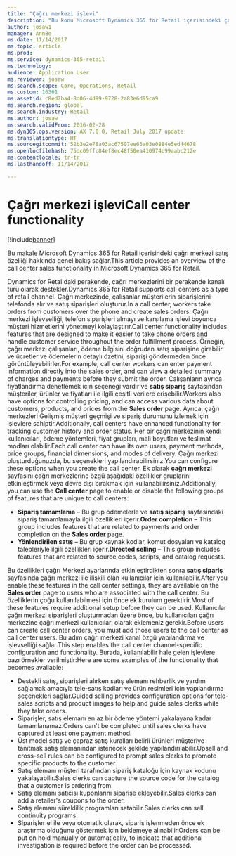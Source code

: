 ```yaml
---
title: "Çağrı merkezi işlevi"
description: "Bu konu Microsoft Dynamics 365 for Retail içerisindeki çağrı merkezi satış özelliği hakkında genel bakış sağlar."
author: josaw1
manager: AnnBe
ms.date: 11/14/2017
ms.topic: article
ms.prod: 
ms.service: dynamics-365-retail
ms.technology: 
audience: Application User
ms.reviewer: josaw
ms.search.scope: Core, Operations, Retail
ms.custom: 16361
ms.assetid: c8ed2ba4-8d06-4d99-9728-2a83e6d95ca9
ms.search.region: global
ms.search.industry: Retail
ms.author: josaw
ms.search.validFrom: 2016-02-28
ms.dyn365.ops.version: AX 7.0.0, Retail July 2017 update
ms.translationtype: HT
ms.sourcegitcommit: 52b3e2e78a03ac67507ee65a03e0884e5ed44678
ms.openlocfilehash: 75dc09ffc84ef8ec48f50ea410974c99aabc212e
ms.contentlocale: tr-tr
ms.lasthandoff: 11/14/2017

---
```


# <a name="call-center-functionality"></a><span data-ttu-id="a4812-103">Çağrı merkezi işlevi</span><span class="sxs-lookup"><span data-stu-id="a4812-103">Call center functionality</span></span>

[!include[banner](includes/banner.md)]


<span data-ttu-id="a4812-104">Bu makale Microsoft Dynamics 365 for Retail içerisindeki çağrı merkezi satış özelliği hakkında genel bakış sağlar.</span><span class="sxs-lookup"><span data-stu-id="a4812-104">This article provides an overview of the call center sales functionality in Microsoft Dynamics 365 for Retail.</span></span>

<span data-ttu-id="a4812-105">Dynamics for Retal'daki perakende, çağrı merkezlerini bir perakende kanalı türü olarak destekler.</span><span class="sxs-lookup"><span data-stu-id="a4812-105">Dynamics 365 for Retail supports call centers as a type of retail channel.</span></span> <span data-ttu-id="a4812-106">Çağrı merkezinde, çalışanlar müşterilerin siparişlerini telefonda alır ve satış siparişleri oluşturur.</span><span class="sxs-lookup"><span data-stu-id="a4812-106">In a call center, workers take orders from customers over the phone and create sales orders.</span></span> <span data-ttu-id="a4812-107">Çağrı merkezi işlevselliği, telefon siparişleri almayı ve karşılama işlevi boyunca müşteri hizmetlerini yönetmeyi kolaylaştırır.</span><span class="sxs-lookup"><span data-stu-id="a4812-107">Call center functionality includes features that are designed to make it easier to take phone orders and handle customer service throughout the order fulfillment process.</span></span> <span data-ttu-id="a4812-108">Örneğin, çağrı merkezi çalışanları, ödeme bilgisini doğrudan satış siparişine girebilir ve ücretler ve ödemelerin detaylı özetini, siparişi göndermeden önce görüntüleyebilirler.</span><span class="sxs-lookup"><span data-stu-id="a4812-108">For example, call center workers can enter payment information directly into the sales order, and can view a detailed summary of charges and payments before they submit the order.</span></span> <span data-ttu-id="a4812-109">Çalışanların ayrıca fiyatlandırma denetlemek için seçeneği vardır ve **satış sipariş** sayfasından müşteriler, ürünler ve fiyatları ile ilgili çeşitli verilere erişebilir.</span><span class="sxs-lookup"><span data-stu-id="a4812-109">Workers also have options for controlling pricing, and can access various data about customers, products, and prices from the **Sales order** page.</span></span> <span data-ttu-id="a4812-110">Ayrıca, çağrı merkezleri Gelişmiş müşteri geçmişi ve sipariş durumunu izlemek için işlevlere sahiptir.</span><span class="sxs-lookup"><span data-stu-id="a4812-110">Additionally, call centers have enhanced functionality for tracking customer history and order status.</span></span> <span data-ttu-id="a4812-111">Her bir çağrı merkezinin kendi kullanıcıları, ödeme yöntemleri, fiyat grupları, mali boyutları ve teslimat modları olabilir.</span><span class="sxs-lookup"><span data-stu-id="a4812-111">Each call center can have its own users, payment methods, price groups, financial dimensions, and modes of delivery.</span></span> <span data-ttu-id="a4812-112">Çağrı merkezi oluşturduğunuzda, bu seçenekleri yapılandırabilirsiniz.</span><span class="sxs-lookup"><span data-stu-id="a4812-112">You can configure these options when you create the call center.</span></span> <span data-ttu-id="a4812-113">Ek olarak **çağrı merkezi** sayfasını çağrı merkezlerine özgü aşağıdaki özellikler gruplarını etkinleştirmek veya devre dışı bırakmak için kullanabilirsiniz.</span><span class="sxs-lookup"><span data-stu-id="a4812-113">Additionally, you can use the **Call center** page to enable or disable the following groups of features that are unique to call centers:</span></span>

-   <span data-ttu-id="a4812-114">**Sipariş tamamlama** – Bu grup ödemelerle ve **satış sipariş** sayfasındaki sipariş tamamlamayla ilgili özellikleri içerir.</span><span class="sxs-lookup"><span data-stu-id="a4812-114">**Order completion** – This group includes features that are related to payments and order completion on the **Sales order** page.</span></span>
-   <span data-ttu-id="a4812-115">**Yönlendirilen satış** – Bu grup kaynak kodlar, komut dosyaları ve katalog talepleriyle ilgili özellikleri içerir.</span><span class="sxs-lookup"><span data-stu-id="a4812-115">**Directed selling** – This group includes features that are related to source codes, scripts, and catalog requests.</span></span>

<span data-ttu-id="a4812-116">Bu özellikleri çağrı Merkezi ayarlarında etkinleştirdikten sonra **satış sipariş** sayfasında çağrı merkezi ile ilişkili olan kullanıcılar için kullanılabilir.</span><span class="sxs-lookup"><span data-stu-id="a4812-116">After you enable these features in the call center settings, they are available on the **Sales order** page to users who are associated with the call center.</span></span> <span data-ttu-id="a4812-117">Bu özelliklerin çoğu kullanılabilmesi için önce ek kurulum gerektirir.</span><span class="sxs-lookup"><span data-stu-id="a4812-117">Most of these features require additional setup before they can be used.</span></span> <span data-ttu-id="a4812-118">Kullanıcılar çağrı merkezi siparişleri oluşturmadan üzere önce, bu kullanıcıları çağrı merkezine çağrı merkezi kullanıcıları olarak eklemeniz gerekir.</span><span class="sxs-lookup"><span data-stu-id="a4812-118">Before users can create call center orders, you must add those users to the call center as call center users.</span></span> <span data-ttu-id="a4812-119">Bu adım çağrı merkezi kanal özgü yapılandırma ve işlevselliği sağlar.</span><span class="sxs-lookup"><span data-stu-id="a4812-119">This step enables the call center channel-specific configuration and functionality.</span></span> <span data-ttu-id="a4812-120">Burada, kullanılabilir hale gelen işlevlere bazı örnekler verilmiştir:</span><span class="sxs-lookup"><span data-stu-id="a4812-120">Here are some examples of the functionality that becomes available:</span></span>

-   <span data-ttu-id="a4812-121">Destekli satış, siparişleri alırken satış elemanı rehberlik ve yardım sağlamak amacıyla tele-satış kodları ve ürün resimleri için yapılandırma seçenekleri sağlar.</span><span class="sxs-lookup"><span data-stu-id="a4812-121">Guided selling provides configuration options for tele-sales scripts and product images to help and guide sales clerks while they take orders.</span></span>
-   <span data-ttu-id="a4812-122">Siparişler, satış elemanı en az bir ödeme yöntemi yakalayana kadar tamamlanamaz.</span><span class="sxs-lookup"><span data-stu-id="a4812-122">Orders can't be completed until sales clerks have captured at least one payment method.</span></span>
-   <span data-ttu-id="a4812-123">Üst model satış ve çapraz satış kuralları belirli ürünleri müşteriye tanıtmak satış elemanından istenecek şekilde yapılandırılabilir.</span><span class="sxs-lookup"><span data-stu-id="a4812-123">Upsell and cross-sell rules can be configured to prompt sales clerks to promote specific products to the customer.</span></span>
-   <span data-ttu-id="a4812-124">Satış elemanı müşteri tarafından sipariş kataloğu için kaynak kodunu yakalayabilir.</span><span class="sxs-lookup"><span data-stu-id="a4812-124">Sales clerks can capture the source code for the catalog that a customer is ordering from.</span></span>
-   <span data-ttu-id="a4812-125">Satış elemanı satıcısı kuponlarını siparişe ekleyebilir.</span><span class="sxs-lookup"><span data-stu-id="a4812-125">Sales clerks can add a retailer's coupons to the order.</span></span>
-   <span data-ttu-id="a4812-126">Satış elemanı süreklilik programları satabilir.</span><span class="sxs-lookup"><span data-stu-id="a4812-126">Sales clerks can sell continuity programs.</span></span>
-   <span data-ttu-id="a4812-127">Siparişler el ile veya otomatik olarak, sipariş işlenmeden önce ek araştırma olduğunu göstermek için beklemeye alınabilir.</span><span class="sxs-lookup"><span data-stu-id="a4812-127">Orders can be put on hold manually or automatically, to indicate that additional investigation is required before the order can be processed.</span></span>





